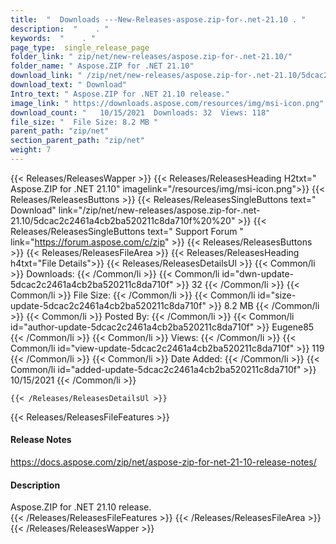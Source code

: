 ```yaml
---
title:  "  Downloads ---New-Releases-aspose.zip-for-.net-21.10 . " 
description:  "    . " 
keywords:  "    . " 
page_type:  single_release_page
folder_link: " zip/net/new-releases/aspose.zip-for-.net-21.10/"
folder_name: " Aspose.ZIP for .NET 21.10"
download_link: " /zip/net/new-releases/aspose.zip-for-.net-21.10/5dcac2c2461a4cb2ba520211c8da710f"
download_text: " Download"
Intro_text: " Aspose.ZIP for .NET 21.10 release."
image_link: " https://downloads.aspose.com/resources/img/msi-icon.png"
download_count: "   10/15/2021  Downloads: 32  Views: 118"
file_size: "  File Size: 8.2 MB "
parent_path: "zip/net"
section_parent_path: "zip/net"
weight: 7 
---
```


{{< Releases/ReleasesWapper >}}
  {{< Releases/ReleasesHeading H2txt=" Aspose.ZIP for .NET 21.10" imagelink="/resources/img/msi-icon.png">}}
  {{< Releases/ReleasesButtons >}}
    {{< Releases/ReleasesSingleButtons text=" Download" link="/zip/net/new-releases/aspose.zip-for-.net-21.10/5dcac2c2461a4cb2ba520211c8da710f%20%20" >}}
    {{< Releases/ReleasesSingleButtons text=" Support Forum " link="https://forum.aspose.com/c/zip" >}}
  {{< Releases/ReleasesButtons >}}
  {{< Releases/ReleasesFileArea >}}
    {{< Releases/ReleasesHeading h4txt="File Details">}}
    {{< Releases/ReleasesDetailsUl >}}
            {{< Common/li  >}} Downloads: {{< /Common/li >}} 
      {{< Common/li id="dwn-update-5dcac2c2461a4cb2ba520211c8da710f" >}} 32 {{< /Common/li >}} 
      {{< Common/li  >}} File Size: {{< /Common/li >}} 
      {{< Common/li id="size-update-5dcac2c2461a4cb2ba520211c8da710f" >}} 8.2 MB {{< /Common/li >}} 
      {{< Common/li  >}} Posted By: {{< /Common/li >}} 
      {{< Common/li id="author-update-5dcac2c2461a4cb2ba520211c8da710f" >}} Eugene85 {{< /Common/li >}} 
      {{< Common/li  >}} Views: {{< /Common/li >}} 
      {{< Common/li id="view-update-5dcac2c2461a4cb2ba520211c8da710f" >}} 119 {{< /Common/li >}} 
      {{< Common/li  >}} Date Added: {{< /Common/li >}} 
      {{< Common/li id="added-update-5dcac2c2461a4cb2ba520211c8da710f" >}} 10/15/2021 {{< /Common/li >}} 

    {{< /Releases/ReleasesDetailsUl >}}

  {{< Releases/ReleasesFileFeatures >}}
      <h4>Release Notes</h4><div><a href="https://docs.aspose.com/zip/net/aspose-zip-for-net-21-10-release-notes/">https://docs.aspose.com/zip/net/aspose-zip-for-net-21-10-release-notes/</a></div><h4>Description</h4><div class="HTMLDescription">Aspose.ZIP for .NET 21.10 release.</div>
  {{< /Releases/ReleasesFileFeatures >}}
 {{< /Releases/ReleasesFileArea >}}
{{< /Releases/ReleasesWapper >}}


